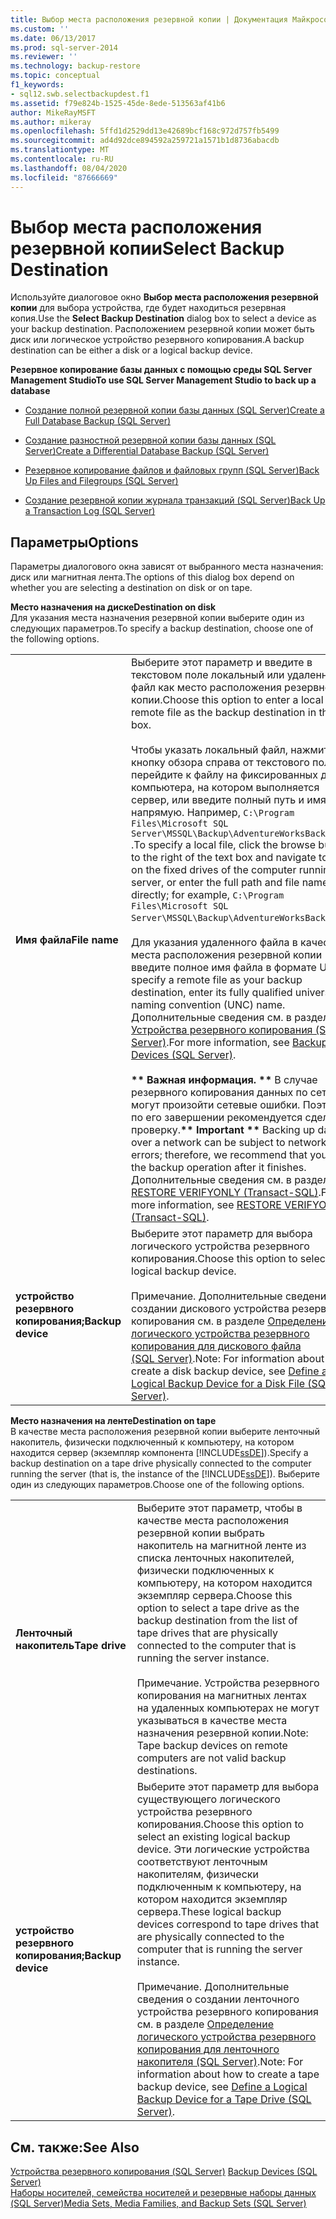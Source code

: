 ```yaml
---
title: Выбор места расположения резервной копии | Документация Майкрософт
ms.custom: ''
ms.date: 06/13/2017
ms.prod: sql-server-2014
ms.reviewer: ''
ms.technology: backup-restore
ms.topic: conceptual
f1_keywords:
- sql12.swb.selectbackupdest.f1
ms.assetid: f79e824b-1525-45de-8ede-513563af41b6
author: MikeRayMSFT
ms.author: mikeray
ms.openlocfilehash: 5ffd1d2529dd13e42689bcf168c972d757fb5499
ms.sourcegitcommit: ad4d92dce894592a259721a1571b1d8736abacdb
ms.translationtype: MT
ms.contentlocale: ru-RU
ms.lasthandoff: 08/04/2020
ms.locfileid: "87666669"
---
```

# <a name="select-backup-destination"></a><span data-ttu-id="a7c76-102">Выбор места расположения резервной копии</span><span class="sxs-lookup"><span data-stu-id="a7c76-102">Select Backup Destination</span></span>
  <span data-ttu-id="a7c76-103">Используйте диалоговое окно **Выбор места расположения резервной копии** для выбора устройства, где будет находиться резервная копия.</span><span class="sxs-lookup"><span data-stu-id="a7c76-103">Use the **Select Backup Destination** dialog box to select a device as your backup destination.</span></span> <span data-ttu-id="a7c76-104">Расположением резервной копии может быть диск или логическое устройство резервного копирования.</span><span class="sxs-lookup"><span data-stu-id="a7c76-104">A backup destination can be either a disk or a logical backup device.</span></span>  
  
 <span data-ttu-id="a7c76-105">**Резервное копирование базы данных с помощью среды SQL Server Management Studio**</span><span class="sxs-lookup"><span data-stu-id="a7c76-105">**To use SQL Server Management Studio to back up a database**</span></span>  
  
-   [<span data-ttu-id="a7c76-106">Создание полной резервной копии базы данных (SQL Server)</span><span class="sxs-lookup"><span data-stu-id="a7c76-106">Create a Full Database Backup &#40;SQL Server&#41;</span></span>](create-a-full-database-backup-sql-server.md)  
  
-   [<span data-ttu-id="a7c76-107">Создание разностной резервной копии базы данных (SQL Server)</span><span class="sxs-lookup"><span data-stu-id="a7c76-107">Create a Differential Database Backup &#40;SQL Server&#41;</span></span>](create-a-differential-database-backup-sql-server.md)  
  
-   [<span data-ttu-id="a7c76-108">Резервное копирование файлов и файловых групп (SQL Server)</span><span class="sxs-lookup"><span data-stu-id="a7c76-108">Back Up Files and Filegroups &#40;SQL Server&#41;</span></span>](back-up-files-and-filegroups-sql-server.md)  
  
-   [<span data-ttu-id="a7c76-109">Создание резервной копии журнала транзакций (SQL Server)</span><span class="sxs-lookup"><span data-stu-id="a7c76-109">Back Up a Transaction Log &#40;SQL Server&#41;</span></span>](back-up-a-transaction-log-sql-server.md)  
  
## <a name="options"></a><span data-ttu-id="a7c76-110">Параметры</span><span class="sxs-lookup"><span data-stu-id="a7c76-110">Options</span></span>  
 <span data-ttu-id="a7c76-111">Параметры диалогового окна зависят от выбранного места назначения: диск или магнитная лента.</span><span class="sxs-lookup"><span data-stu-id="a7c76-111">The options of this dialog box depend on whether you are selecting a destination on disk or on tape.</span></span>  
  
 <span data-ttu-id="a7c76-112">**Место назначения на диске**</span><span class="sxs-lookup"><span data-stu-id="a7c76-112">**Destination on disk**</span></span>  
 <span data-ttu-id="a7c76-113">Для указания места назначения резервной копии выберите один из следующих параметров.</span><span class="sxs-lookup"><span data-stu-id="a7c76-113">To specify a backup destination, choose one of the following options.</span></span>  
  
|||  
|-|-|  
|<span data-ttu-id="a7c76-114">**Имя файла**</span><span class="sxs-lookup"><span data-stu-id="a7c76-114">**File name**</span></span>|<span data-ttu-id="a7c76-115">Выберите этот параметр и введите в текстовом поле локальный или удаленный файл как место расположения резервной копии.</span><span class="sxs-lookup"><span data-stu-id="a7c76-115">Choose this option to enter a local or remote file as the backup destination in the text box.</span></span><br /><br /> <span data-ttu-id="a7c76-116">Чтобы указать локальный файл, нажмите кнопку обзора справа от текстового поля и перейдите к файлу на фиксированных дисках компьютера, на котором выполняется сервер, или введите полный путь и имя файла напрямую. Например, `C:\Program Files\Microsoft SQL Server\MSSQL\Backup\AdventureWorksBackup.bak` .</span><span class="sxs-lookup"><span data-stu-id="a7c76-116">To specify a local file, click the browse button to the right of the text box and navigate to a file on the fixed drives of the computer running the server, or enter the full path and file name directly; for example, `C:\Program Files\Microsoft SQL Server\MSSQL\Backup\AdventureWorksBackup.bak`.</span></span><br /><br /> <span data-ttu-id="a7c76-117">Для указания удаленного файла в качестве места расположения резервной копии введите полное имя файла в формате UNC.</span><span class="sxs-lookup"><span data-stu-id="a7c76-117">To specify a remote file as your backup destination, enter its fully qualified universal naming convention (UNC) name.</span></span> <span data-ttu-id="a7c76-118">Дополнительные сведения см. в разделе [Устройства резервного копирования (SQL Server)](backup-devices-sql-server.md).</span><span class="sxs-lookup"><span data-stu-id="a7c76-118">For more information, see [Backup Devices &#40;SQL Server&#41;](backup-devices-sql-server.md).</span></span><br /><br /> <span data-ttu-id="a7c76-119">**\*\* Важная информация. \*\*** В случае резервного копирования данных по сети могут произойти сетевые ошибки. Поэтому по его завершении рекомендуется сделать проверку.</span><span class="sxs-lookup"><span data-stu-id="a7c76-119">**\*\* Important \*\*** Backing up data over a network can be subject to network errors; therefore, we recommend that you verify the backup operation after it finishes.</span></span> <span data-ttu-id="a7c76-120">Дополнительные сведения см. в разделе [RESTORE VERIFYONLY (Transact-SQL)](/sql/t-sql/statements/restore-statements-verifyonly-transact-sql).</span><span class="sxs-lookup"><span data-stu-id="a7c76-120">For more information, see [RESTORE VERIFYONLY &#40;Transact-SQL&#41;](/sql/t-sql/statements/restore-statements-verifyonly-transact-sql).</span></span>|  
|<span data-ttu-id="a7c76-121">**устройство резервного копирования;**</span><span class="sxs-lookup"><span data-stu-id="a7c76-121">**Backup device**</span></span>|<span data-ttu-id="a7c76-122">Выберите этот параметр для выбора логического устройства резервного копирования.</span><span class="sxs-lookup"><span data-stu-id="a7c76-122">Choose this option to select a logical backup device.</span></span><br /><br /> <span data-ttu-id="a7c76-123">Примечание. Дополнительные сведения о создании дискового устройства резервного копирования см. в разделе [Определение логического устройства резервного копирования для дискового файла (SQL Server)](define-a-logical-backup-device-for-a-disk-file-sql-server.md).</span><span class="sxs-lookup"><span data-stu-id="a7c76-123">Note: For information about how to create a disk backup device, see [Define a Logical Backup Device for a Disk File &#40;SQL Server&#41;](define-a-logical-backup-device-for-a-disk-file-sql-server.md).</span></span>|  
  
 <span data-ttu-id="a7c76-124">**Место назначения на ленте**</span><span class="sxs-lookup"><span data-stu-id="a7c76-124">**Destination on tape**</span></span>  
 <span data-ttu-id="a7c76-125">В качестве места расположения резервной копии выберите ленточный накопитель, физически подключенный к компьютеру, на котором находится сервер (экземпляр компонента [!INCLUDE[ssDE](../../includes/ssde-md.md)]).</span><span class="sxs-lookup"><span data-stu-id="a7c76-125">Specify a backup destination on a tape drive physically connected to the computer running the server (that is, the instance of the [!INCLUDE[ssDE](../../includes/ssde-md.md)]).</span></span> <span data-ttu-id="a7c76-126">Выберите один из следующих параметров.</span><span class="sxs-lookup"><span data-stu-id="a7c76-126">Choose one of the following options.</span></span>  
  
|||  
|-|-|  
|<span data-ttu-id="a7c76-127">**Ленточный накопитель**</span><span class="sxs-lookup"><span data-stu-id="a7c76-127">**Tape drive**</span></span>|<span data-ttu-id="a7c76-128">Выберите этот параметр, чтобы в качестве места расположения резервной копии выбрать накопитель на магнитной ленте из списка ленточных накопителей, физически подключенных к компьютеру, на котором находится экземпляр сервера.</span><span class="sxs-lookup"><span data-stu-id="a7c76-128">Choose this option to select a tape drive as the backup destination from the list of tape drives that are physically connected to the computer that is running the server instance.</span></span><br /><br /> <span data-ttu-id="a7c76-129">Примечание. Устройства резервного копирования на магнитных лентах на удаленных компьютерах не могут указываться в качестве места назначения резервной копии.</span><span class="sxs-lookup"><span data-stu-id="a7c76-129">Note: Tape backup devices on remote computers are not valid backup destinations.</span></span>|  
|<span data-ttu-id="a7c76-130">**устройство резервного копирования;**</span><span class="sxs-lookup"><span data-stu-id="a7c76-130">**Backup device**</span></span>|<span data-ttu-id="a7c76-131">Выберите этот параметр для выбора существующего логического устройства резервного копирования.</span><span class="sxs-lookup"><span data-stu-id="a7c76-131">Choose this option to select an existing logical backup device.</span></span> <span data-ttu-id="a7c76-132">Эти логические устройства соответствуют ленточным накопителям, физически подключенным к компьютеру, на котором находится экземпляр сервера.</span><span class="sxs-lookup"><span data-stu-id="a7c76-132">These logical backup devices correspond to tape drives that are physically connected to the computer that is running the server instance.</span></span><br /><br /> <span data-ttu-id="a7c76-133">Примечание. Дополнительные сведения о создании ленточного устройства резервного копирования см. в разделе [Определение логического устройства резервного копирования для ленточного накопителя (SQL Server)](define-a-logical-backup-device-for-a-tape-drive-sql-server.md).</span><span class="sxs-lookup"><span data-stu-id="a7c76-133">Note: For information about how to create a tape backup device, see [Define a Logical Backup Device for a Tape Drive &#40;SQL Server&#41;](define-a-logical-backup-device-for-a-tape-drive-sql-server.md).</span></span>|  
  
## <a name="see-also"></a><span data-ttu-id="a7c76-134">См. также:</span><span class="sxs-lookup"><span data-stu-id="a7c76-134">See Also</span></span>  
 <span data-ttu-id="a7c76-135">[Устройства резервного копирования (SQL Server)](backup-devices-sql-server.md) </span><span class="sxs-lookup"><span data-stu-id="a7c76-135">[Backup Devices &#40;SQL Server&#41;](backup-devices-sql-server.md) </span></span>  
 [<span data-ttu-id="a7c76-136">Наборы носителей, семейства носителей и резервные наборы данных (SQL Server)</span><span class="sxs-lookup"><span data-stu-id="a7c76-136">Media Sets, Media Families, and Backup Sets &#40;SQL Server&#41;</span></span>](media-sets-media-families-and-backup-sets-sql-server.md)  
  
  
